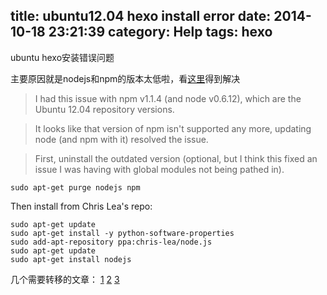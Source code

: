 title: ubuntu12.04 hexo install error
date: 2014-10-18 23:21:39
category: Help
tags: hexo
---

ubuntu hexo安装错误问题

主要原因就是nodejs和npm的版本太低啦，看[这里](http://stackoverflow.com/questions/12913141/installing-from-npm-fails)得到解决

<!-- more-->

>I had this issue with npm v1.1.4 (and node v0.6.12), which are the Ubuntu 12.04 repository versions.

>It looks like that version of npm isn't supported any more, updating node (and npm with it) resolved the issue.

>First, uninstall the outdated version (optional, but I think this fixed an issue I was having with global modules not being pathed in).
```
sudo apt-get purge nodejs npm
```

Then install from Chris Lea's repo:

```
sudo apt-get update
sudo apt-get install -y python-software-properties
sudo add-apt-repository ppa:chris-lea/node.js
sudo apt-get update
sudo apt-get install nodejs
```

几个需要转移的文章：
[1](http://www.cnblogs.com/lanxuezaipiao/p/3604533.html?ADUIN=64172633&ADSESSION=1404210633&ADTAG=CLIENT.QQ.5329_.0&ADPUBNO=26349
)
[2](http://lanxuezaipiao.blog.163.com/blog/static/93779965201291710458275/
)
[3](http://lanxuezaipiao.blog.163.com/blog/static/9377996520128141161460/)

